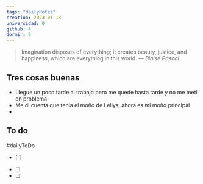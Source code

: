 ```yaml
---
tags: "dailyNotes"
creation: 2023-01-18
universidad: 0
github: 4
dormir: 9
---
```


> Imagination disposes of everything; it creates beauty, justice, and happiness, which are everything in this world.
> — <cite>Blaise Pascal</cite>

## Tres cosas buenas 
- Llegue un poco tarde al trabajo pero me quede hasta tarde y no me meti en problema 
- Me di cuenta que tenia el moño de Lellys, ahora es mi moño principal 
-  

## To do
#dailyToDo
- [ ] 
- [ ] 
- [ ] 
